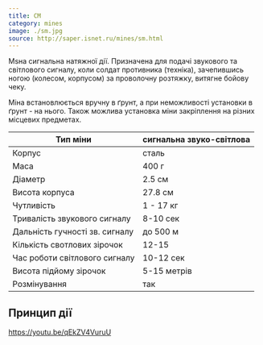 ```yaml
---
title: СМ
category: mines
image: ./sm.jpg
source: http://saper.isnet.ru/mines/sm.html
---
```


Мsна сигнальна натяжної дії. Призначена для подачі звукового та світлового сигналу, коли солдат противника (техніка), зачепившись ногою (колесом, корпусом) за проволочну розтяжку, витягне бойову чеку.

Міна встановлюється вручну в ґрунт, а при неможливості установки в ґрунт - на нього. Також можлива установка міни закріплення на різних місцевих предметах.

| Тип міни                       | сигнальна звуко-світлова |
| ------------------------------ | ------------------------ |
| Корпус                         | сталь                    |
| Маса                           | 400 г                    |
| Діаметр                        | 2.5 см                   |
| Висота корпуса                 | 27.8 см                  |
| Чутливість                     | 1 - 17 кг                |
| Тривалість звукового сигналу   | 8-10 сек                 |
| Дальність гучності зв. сигналу | до 500 м                 |
| Кількість свотлових зірочок    | 12-15                    |
| Час роботи світлового сигналу  | 10-12 сек                |
| Висота підйому зірочок         | 5-15 метрів              |
| Розмінування                   | так                      |

## Принцип дії

https://youtu.be/qEkZV4VuruU
